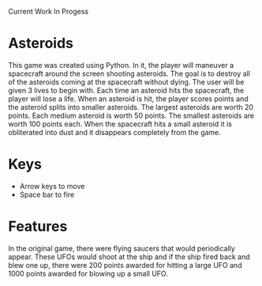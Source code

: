 Current Work In Progess

# Asteroids

This game was created using Python. In it, the player will maneuver a spacecraft around the screen shooting asteroids. The goal is to destroy all of the asteroids coming at the spacecraft without dying. The user will be given 3 lives to begin with. Each time an asteroid hits the spacecraft, the player will lose a life. When an asteroid is hit, the player scores points and the asteroid splits into smaller asteroids. The largest asteroids are worth 20 points. Each medium asteroid is worth 50 points. The smallest asteroids are worth 100 points each. When the spacecraft hits a small asteroid it is obliterated into dust and it disappears completely from the game.

# Keys
  * Arrow keys to move
  * Space bar to fire

# Features
In the original game, there were flying saucers that would periodically appear. These UFOs would shoot at the ship and if the ship fired back and blew one up, there were 200 points awarded for hitting a large UFO and 1000 points awarded for blowing up a small UFO. 
